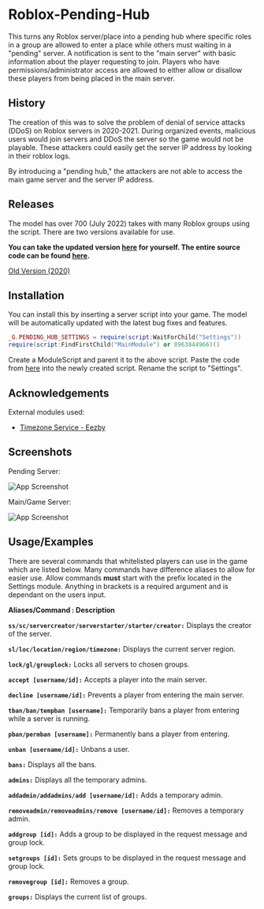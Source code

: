 
# Roblox-Pending-Hub

This turns any Roblox server/place into a pending hub where specific roles in a group are allowed to enter a place while others must waiting in a "pending" server. A notification is sent to the "main server" with basic information about the player requesting to join. Players who have permissions/administrator access are allowed to either allow or disallow these players from being placed in the main server.

## History

The creation of this was to solve the problem of denial of service attacks (DDoS) on Roblox servers in 2020-2021. During organized events, malicious users would join servers and DDoS the server so the game would not be playable. These attackers could easily get the server IP address by looking in their roblox logs.

By introducing a "pending hub," the attackers are not able to access the main game server and the server IP address.
## Releases
The model has over 700 (July 2022) takes with many Roblox groups using the script. There are two versions available for use.

**You can take the updated version [here](https://www.roblox.com/library/9987375002/Pending-Hub-2022) for yourself. The entire source code can be found [here](https://www.roblox.com/library/8963844966/PendingHubModule).**

[Old Version (2020)](https://www.roblox.com/library/5966042837/Pending-Hub)
## Installation

You can install this by inserting a server script into your game. The model will be automatically updated with the latest bug fixes and features.

```lua
_G.PENDING_HUB_SETTINGS = require(script:WaitForChild("Settings"))
require(script:FindFirstChild("MainModule") or 8963844966)()
```

Create a ModuleScript and parent it to the above script. Paste the code from [here](https://github.com/anthony-finn/Roblox-Pending-Hub/blob/main/Settings.lua) into the newly created script. Rename the script to "Settings".
## Acknowledgements
External modules used:
 - [Timezone Service - Eezby](https://github.com/Eezby/Roblox-TimeZoneService)
## Screenshots
Pending Server:

![App Screenshot](https://cdn.discordapp.com/attachments/995548321592660079/995739010079146004/unknown.png)

Main/Game Server:

![App Screenshot](https://cdn.discordapp.com/attachments/995548321592660079/995739303978221689/unknown.png)


## Usage/Examples

There are several commands that whitelisted players can use in the game which are listed below. Many commands have difference aliases to allow for easier use. Allow commands **must** start with the prefix located in the Settings module. Anything in brackets is a required argument and is dependant on the users input.

**Aliases/Command : Description**

**```ss/sc/servercreator/serverstarter/starter/creator:```** Displays the creator of the server.

**```sl/loc/location/region/timezone:```** Displays the current server region.

**```lock/gl/grouplock:```** Locks all servers to chosen groups.

**```accept [username/id]:```** Accepts a player into the main server.

**```decline [username/id]:```** Prevents a player from entering the main server.

**```tban/ban/tempban [username]:```** Temporarily bans a player from entering while a server is running.

**```pban/permban [username]:```** Permanently bans a player from entering.

**```unban [username/id]:```** Unbans a user.

**```bans:```** Displays all the bans.

**```admins:```** Displays all the temporary admins.

**```addadmin/addadmins/add [username/id]:```** Adds a temporary admin.

**```removeadmin/removeadmins/remove [username/id]:```** Removes a temporary admin.

**```addgroup [id]:```** Adds a group to be displayed in the request message and group lock.

**```setgroups [id]:```** Sets groups to be displayed in the request message and group lock.

**```removegroup [id]:```** Removes a group.

**```groups:```** Displays the current list of groups.

